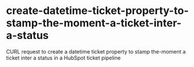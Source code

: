 # create-datetime-ticket-property-to-stamp-the-moment-a-ticket-inter-a-status
CURL request to create a datetime ticket property to stamp the-moment a ticket inter a status in a HubSpot ticket pipeline
